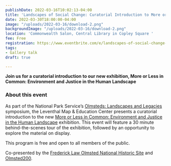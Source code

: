 ```yaml
---
publishDate: 2022-03-16T10:02:13-04:00
title: 'Landscapes of Social Change: Curatorial Introduction to More or Less in Common'
date: 2022-03-30T18:00:00-04:00
image: "/uploads/2022-03-16/download-2.png"
backgroundImage: "/uploads/2022-03-16/download-2.png"
location: 'Commonwealth Salon, Central Library in Copley Square '
fee: Free
registration: https://www.eventbrite.com/e/landscapes-of-social-change-curatorial-intro-to-more-or-less-in-common-tickets-299183504917
tags:
- Gallery talk
draft: true

---
```

**Join us for a curatorial introduction to our new exhibition, More or Less in Common: Environment and Justice in the Human Landscape**

### About this event

As part of the National Park Service’s [Olmsteds: Landscapes and Legacies](https://www.nps.gov/articles/000/olmsteds-landscapes-and-legacies-march-30-april-2-2022-boston-ma.htm) symposium, the Leventhal Map & Education Center presents a curatorial introduction to the new [More or Less in Common: Environment and Justice in the Human Landscape](https://www.leventhalmap.org/digital-exhibitions/more-or-less-in-common) exhibition. This event will feature a 30 minute behind-the-scenes tour of the exhibition, followed by an opportunity to explore the material on display.

This program is free and open to all members of the public.

Co-presented by the [Frederick Law Olmsted National Historic Site](https://www.nps.gov/frla/index.htm) and [Olmsted200](https://olmsted200.org/).